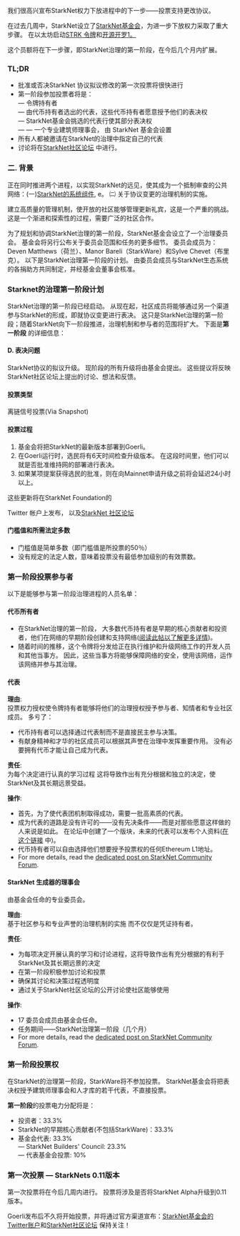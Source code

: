 我们很高兴宣布StarkNet权力下放进程中的下一步——投票支持更改协议。

在过去几周中，StarkNet设立了[StarkNet基金会](https://medium.com/@StarkNet_Foundation/welcome-to-the-world-starknet-foundation-7bd55d5dbc59)，为进一步下放权力采取了重大步骤。 在以太坊启动[STRK 令牌](https://medium.com/starkware/starknet-token-is-deployed-on-ethereum-f27f0000b00c)和[开源开罗1。](https://medium.com/starkware/open-sourcing-cairo-1-0-b3100a664bb0)

这个员额将在下一步骤，即StarkNet治理的第一阶段，在今后几个月内扩展。

### TL;DR

* 批准或否决StarkNet 协议拟议修改的第一次投票将很快进行
* 第一阶段参加投票者将是：\
  — 令牌持有者\
  — 由代币持有者选出的代表，这些代币持有者愿意授予他们的表决权\
  — StarkNet基金会挑选的代表行使其部分表决权\
  — — 一个专业建筑师理事会， 由 StarkNet 基金会设置
* 所有人都被邀请在StarkNet的治理中指定自己的代表
* 讨论将在[StarkNet社区论坛](https://community.starknet.io/) 中进行。

### 二. 背景

正在同时推进两个进程，以实现StarkNet的远见，使其成为一个抵制审查的公共网络：(一)[StarkNet的系统组件](https://community.starknet.io/t/starknet-decentralized-protocol-introduction/2671), e。 ㈡ 关于协议变更的治理机制的实施。

建立高质量的管理机制，使开放的社区能够管理更新礼宾，这是一个严重的挑战。 这是一个渐进和探索性的过程，需要广泛的社区合作。

为了规划和协调StarkNet治理的第一阶段，StarkNet基金会设立了一个治理委员会。 基金会将另行公布关于委员会范围和任务的更多细节。 委员会成员为：Deven Matthews（荷兰）、Manor Bareli（StarkWare）和Sylve Chevet（布里克）。 以下是StarkNet治理第一阶段的计划。 由委员会成员与StarkNet生态系统的各捐助方共同制定，并经基金会董事会核准。

### Starknet的治理第一阶段计划

StarkNet治理的第一阶段已经启动。 从现在起，社区成员将能够通过另一个渠道参与StarkNet的形成，即就协议变更进行表决。 这只是StarkNet治理的第一阶段；随着StarkNet向下一阶段推进，治理机制和参与者的范围将扩大。 下面是**第一阶段** 的详细信息：

#### D. 表决问题

StarkNet协议的拟议升级。 现阶段的所有升级将由基金会提出。 这些提议将反映StarkNet社区论坛上提出的讨论、想法和反馈。

#### 投票类型

离链信号投票(Via Snapshot)

#### 投票过程

1. 基金会将把StarkNet的最新版本部署到Goerli。
2. 在Goerli运行时，选民将有6天时间检查升级版本。 在这段时间里，他们可以就是否批准维持网的部署进行表决。
3. 如果某项提案获得选民的批准，则在向Mainnet申请升级之前将会延迟24小时以上。

这些更新将在StarkNet Foundation</a>的

Twitter 帐户上发布， 以及[StarkNet 社区论坛](https://community.starknet.io/)</p> 



#### 门槛值和所需法定多数

* 门槛值是简单多数（即门槛值是所投票的50％）
* 没有规定的法定人数，意味着投票没有最低参加级别的有效票数。



### 第一阶段投票参与者

以下是能够参与第一阶段治理进程的人员名单：



#### 代币所有者

* 在StarkNet治理的第一阶段， 大多数代币持有者是早期的核心贡献者和投资者，他们在网络的早期阶段创建和支持网络([阅读此帖以了解更多详情](https://medium.com/@starkware/part-3-starknet-token-design-5cc17af066c6))。
* 随着时间的推移，这个令牌将分发给正在执行维护和升级网络工作的开发人员和其他当事方。 因此，这些当事方将能够保障网络的安全，使用该网络，运作该网络并参与其治理。



#### 代表

**理由**:\
投票权力授权使令牌持有者能够将他们的治理授权授予参与者、知情者和专业社区成员。 多亏了：

* 代币持有者可以选择通过代表制而不是直接民主参与决策。
* 有献身精神和才华的社区成员可以根据其声誉在治理中发挥重要作用。 没有必要拥有代币才能让自己成为代表。

**责任**:\
为每个决定进行认真的学习过程 这将导致作出有充分根据和独立的决定，使StarkNet及其长期远景受益。

**操作**:

* 首先，为了使代表团机制取得成功，需要一批高素质的代表。
* 成为代表的道路是没有许可的——没有先决条件——而是对那些愿意这样做的人来说是如此。 在论坛中创建了一个版块，未来的代表可以发布个人资料([在这个链接](https://community.starknet.io/t/delegate-profile-thread/4049) 中)。
* 代币持有者可以自由选择他们想要授予投票权的任何Ethereum L1地址。
* For more details, read the [dedicated post on StarkNet Community Forum](https://community.starknet.io/t/delegate-profile-thread/4049).



#### StarkNet 生成器的理事会

由基金会任命的专业委员会。

**理由**:\
基于社区参与和专业声誉的治理机制的实施 而不仅仅是凭证持有者。

**责任**:

* 为每项决定开展认真的学习和讨论进程，这将导致作出有充分根据的有利于StarkNet及其长期远景的决定
* 在第一阶段积极参加讨论和投票
* 确保其讨论和决策过程透明度
* 通过关于StarkNet社区论坛的公开讨论使社区能够使用

**操作**:

* 17 委员会成员由基金会任命。
* 任务期间——StarkNet治理第一阶段（几个月）
* For more details, read the [dedicated post on StarkNet Community Forum](https://community.starknet.io/t/delegate-profile-thread/4049).



### 第一阶段投票权

在StarkNet的治理第一阶段，StarkWare将不参加投票。 StarkNet基金会将把表决权授予建筑师理事会和人才库的若干代表，不直接投票。

**第一阶段**的投票电力分配将是：

* 投资者：33.3%
* StarkNet的早期核心贡献者(不包括StarkWare)：33.3%
* 基金会代表: 33.3%\
  — StarkNet Builders' Council: 23.3%\
  — 代表基金会投票: 10%



### 第一次投票 — StarkNets 0.11版本

第一次投票将在今后几周内进行。 投票将涉及是否将StarkNet Alpha升级到0.11版本。

Goerli发布后不久将开始投票，并将通过官方渠道宣布：[StarkNet基金会的Twitter账户](https://twitter.com/StarkNetFndn)和[StarkNet社区论坛](https://community.starknet.io/) 保持关注！
